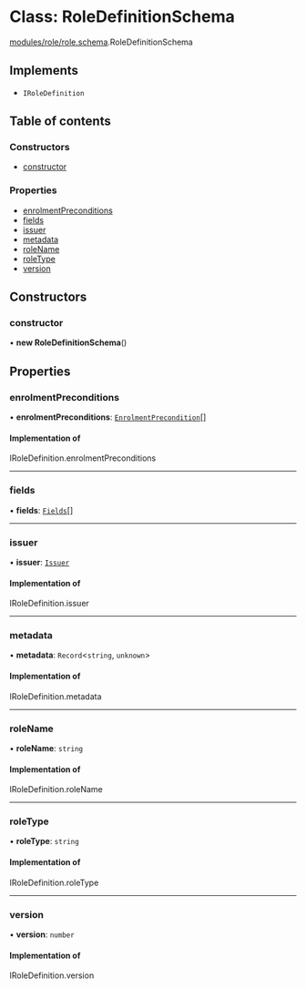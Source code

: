 # Class: RoleDefinitionSchema

[modules/role/role.schema](../modules/modules_role_role_schema.md).RoleDefinitionSchema

## Implements

- `IRoleDefinition`

## Table of contents

### Constructors

- [constructor](modules_role_role_schema.RoleDefinitionSchema.md#constructor)

### Properties

- [enrolmentPreconditions](modules_role_role_schema.RoleDefinitionSchema.md#enrolmentpreconditions)
- [fields](modules_role_role_schema.RoleDefinitionSchema.md#fields)
- [issuer](modules_role_role_schema.RoleDefinitionSchema.md#issuer)
- [metadata](modules_role_role_schema.RoleDefinitionSchema.md#metadata)
- [roleName](modules_role_role_schema.RoleDefinitionSchema.md#rolename)
- [roleType](modules_role_role_schema.RoleDefinitionSchema.md#roletype)
- [version](modules_role_role_schema.RoleDefinitionSchema.md#version)

## Constructors

### constructor

• **new RoleDefinitionSchema**()

## Properties

### enrolmentPreconditions

• **enrolmentPreconditions**: [`EnrolmentPrecondition`](../interfaces/modules_role_role_types.EnrolmentPrecondition.md)[]

#### Implementation of

IRoleDefinition.enrolmentPreconditions

___

### fields

• **fields**: [`Fields`](../interfaces/modules_role_role_types.Fields.md)[]

___

### issuer

• **issuer**: [`Issuer`](../interfaces/modules_role_role_types.Issuer.md)

#### Implementation of

IRoleDefinition.issuer

___

### metadata

• **metadata**: `Record`<`string`, `unknown`\>

#### Implementation of

IRoleDefinition.metadata

___

### roleName

• **roleName**: `string`

#### Implementation of

IRoleDefinition.roleName

___

### roleType

• **roleType**: `string`

#### Implementation of

IRoleDefinition.roleType

___

### version

• **version**: `number`

#### Implementation of

IRoleDefinition.version

